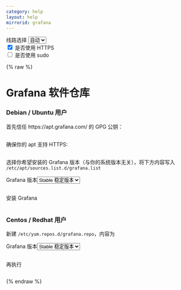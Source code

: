 ```yaml
---
category: help
layout: help
mirrorid: grafana
---
```


<!-- 本 markdown 从 tuna/mirrorz-help-ng 自动生成，如需修改请参阅该仓库 -->

<style>.z-help tmpl { display: none }</style>

<div class="z-wrap">
    <form class="z-form z-global" onchange="form_update(null)" onsubmit="return false">
        <div>
            <label for="e0a5cecb">线路选择</label>
            <select id="e0a5cecb" name="host">
                <option selected="selected" value="{{ site.url }}">自动</option>
                <option value="{{ site.urlv4 }}">IPv4</option>
                <option value="{{ site.urlv6 }}">IPv6</option>
            </select>
        </div>
        <div>
            <input id="144d763c" name="_scheme" type="checkbox" checked>
            <label for="144d763c">是否使用 HTTPS</label>
        </div>
        <div>
            <input id="4659e7da" name="_sudo" type="checkbox">
            <label for="4659e7da">是否使用 sudo</label>
        </div>
    </form>
</div>
{% raw %}
<div class="z-help"><h1>Grafana 软件仓库</h1>
<h3>Debian / Ubuntu 用户</h3>
<p>首先信任 https://apt.grafana.com/ 的 GPG 公钥：</p>
<div class="z-wrap"><form class="z-form" onchange="form_update(event)" onsubmit="return false"></form><pre class="z-code"></pre></div><tmpl z-lang="bash">
{{sudo}}wget -q -O /usr/share/keyrings/grafana.key https://apt.grafana.com/gpg.key
</tmpl>
<p>确保你的 apt 支持 HTTPS:</p>
<div class="z-wrap"><form class="z-form" onchange="form_update(event)" onsubmit="return false"></form><pre class="z-code"></pre></div><tmpl z-lang="bash">
{{sudo}}apt-get install -y apt-transport-https
</tmpl>
<p>选择你希望安装的 Grafana 版本（与你的系统版本无关），将下方内容写入 <code>/etc/apt/sources.list.d/grafana.list</code></p>
<div class="z-wrap"><form class="z-form" onchange="form_update(event)" onsubmit="return false"><div><label for="080d1537" title>Grafana 版本</label><select id="080d1537" name="version" title><option value="stable">Stable 稳定版本</option><option value="beta">Beta 测试版本</option></select></div></form><pre class="z-code"></pre></div><tmpl z-input="version" z-path="/etc/apt/sources.list.d/grafana.list">
deb [signed-by=/usr/share/keyrings/grafana.key] {{endpoint}}/apt/ {{version}} main
</tmpl>
<p>安装 Grafana</p>
<div class="z-wrap"><form class="z-form" onchange="form_update(event)" onsubmit="return false"></form><pre class="z-code"></pre></div><tmpl z-lang="bash">
{{sudo}}apt-get update
{{sudo}}apt-get install grafana
</tmpl>
<h3>Centos / Redhat 用户</h3>
<p>新建 <code>/etc/yum.repos.d/grafana.repo</code>，内容为</p>
<div class="z-wrap"><form class="z-form" onchange="form_update(event)" onsubmit="return false"><div><label for="4cc205c4" title>Grafana 版本</label><select id="4cc205c4" name="version" title><option value="stable">Stable 稳定版本</option><option value="beta">Beta 测试版本</option></select></div></form><pre class="z-code"></pre></div><tmpl z-input="version" z-lang="ini" z-path="/etc/yum.repos.d/grafana.repo">
[grafana]
name=grafana
baseurl={{endpoint}}/yum/rpm
repo_gpgcheck=0
enabled=1
gpgcheck=0
{{^beta}}
exclude=*beta*
{{/beta}}
</tmpl>
<p>再执行</p>
<div class="z-wrap"><form class="z-form" onchange="form_update(event)" onsubmit="return false"></form><pre class="z-code"></pre></div><tmpl z-lang="bash">
{{sudo}}yum makecache
{{sudo}}yum install grafana
</tmpl><script id="z-config" type="application/x-mirrorz-help">eyJfIjogIkdyYWZhbmEgXHU4ZjZmXHU0ZWY2XHU0ZWQzXHU1ZTkzIiwgImJsb2NrIjogWyJkZWIiLCAicnBtIl0sICJpbnB1dCI6IHsidmVyc2lvbiI6IHsiXyI6ICJHcmFmYW5hIFx1NzI0OFx1NjcyYyIsICJvcHRpb24iOiB7InN0YWJsZSI6IHsiXyI6ICJTdGFibGUgXHU3YTMzXHU1YjlhXHU3MjQ4XHU2NzJjIn0sICJiZXRhIjogeyJfIjogIkJldGEgXHU2ZDRiXHU4YmQ1XHU3MjQ4XHU2NzJjIiwgImJldGEiOiB0cnVlfX19fSwgIm5hbWUiOiAiZ3JhZmFuYSJ9</script>
</div>

{% endraw %}

<script src="/static/js/mustache.js?{{ site.data['hash'] }}"></script>
<script src="/static/js/zdocs.js?{{ site.data['hash'] }}"></script>
